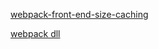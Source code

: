 [webpack-front-end-size-caching](https://iamakulov.com/notes/webpack-front-end-size-caching/)

[webpack dll](https://segmentfault.com/a/1190000005969643)